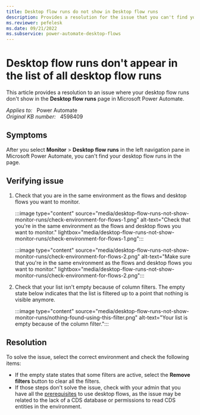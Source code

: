 ```yaml
---
title: Desktop flow runs do not show in Desktop flow runs 
description: Provides a resolution for the issue that you can't find your desktop flow runs in the Desktop flow runs page in Power Automate.
ms.reviewer: pefelesk
ms.date: 09/21/2022
ms.subservice: power-automate-desktop-flows
---
```

# Desktop flow runs don't appear in the list of all desktop flow runs

This article provides a resolution to an issue where your desktop flow runs don't show in the **Desktop flow runs** page in Microsoft Power Automate.

_Applies to:_ &nbsp; Power Automate  
_Original KB number:_ &nbsp; 4598409

## Symptoms

After you select **Monitor** > **Desktop flow runs** in the left navigation pane in Microsoft Power Automate, you can't find your desktop flow runs in the page.

## Verifying issue

1. Check that you are in the same environment as the flows and desktop flows you want to monitor.

    :::image type="content" source="media/desktop-flow-runs-not-show-monitor-runs/check-environment-for-flows-1.png" alt-text="Check that you're in the same environment as the flows and desktop flows you want to monitor." lightbox="media/desktop-flow-runs-not-show-monitor-runs/check-environment-for-flows-1.png":::

    :::image type="content" source="media/desktop-flow-runs-not-show-monitor-runs/check-environment-for-flows-2.png" alt-text="Make sure that you're in the same environment as the flows and desktop flows you want to monitor." lightbox="media/desktop-flow-runs-not-show-monitor-runs/check-environment-for-flows-2.png":::

2. Check that your list isn't empty because of column filters. The empty state below indicates that the list is filtered up to a point that nothing is visible anymore.

    :::image type="content" source="media/desktop-flow-runs-not-show-monitor-runs/nothing-found-using-this-filter.png" alt-text="Your list is empty because of the column filter.":::

## Resolution

To solve the issue, select the correct environment and check the following items:

- If the empty state states that some filters are active, select the **Remove filters** button to clear all the filters.
- If those steps don't solve the issue, check with your admin that you have all the [prerequisites](/power-automate/desktop-flows/setup#prerequisites) to use desktop flows, as the issue may be related to the lack of a CDS database or permissions to read CDS entities in the environment.

